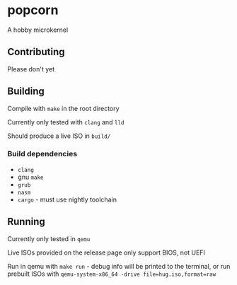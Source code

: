 # popcorn
A hobby microkernel

## Contributing
Please don't yet

## Building
Compile with `make` in the root directory

Currently only tested with `clang` and `lld`

Should produce a live ISO in `build/`

### Build dependencies
- `clang`
- gnu `make`
- `grub`
- `nasm`
- `cargo` - must use nightly toolchain

## Running
Currently only tested in `qemu`

Live ISOs provided on the release page only support BIOS, not UEFI

Run in qemu with `make run` - debug info will be printed to the terminal, or run prebuilt ISOs with `qemu-system-x86_64 -drive file=hug.iso,format=raw`
